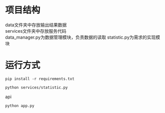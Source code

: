 # 项目结构
data文件夹中存放输出结果数据  
services文件夹中存放服务代码  
data_manager.py为数据管理模块，负责数据的读取
statistic.py为需求的实现模块

# 运行方式
```shell
pip install -r requirements.txt
```
```shell
python services/statistic.py
```

api
```shell
python app.py
```

